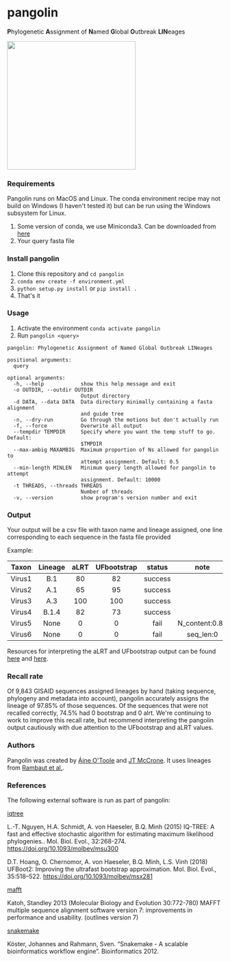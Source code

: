 # pangolin

**P**hylogenetic **A**ssignment of **N**amed **G**lobal **O**utbreak **LIN**eages

<img src="https://github.com/hCoV-2019/pangolin/blob/master/docs/logo.png" width="300">

### Requirements

Pangolin runs on MacOS and Linux. The conda environment recipe may not build on Windows (I haven't tested it) but can be run using the Windows subsystem for Linux.

1. Some version of conda, we use Miniconda3. Can be downloaded from [here](https://docs.conda.io/en/latest/miniconda.html)
2. Your query fasta file

### Install pangolin

1. Clone this repository and ``cd pangolin``
2. ``conda env create -f environment.yml``
3. ``python setup.py install`` or ``pip install .``
4. That's it

### Usage

1. Activate the environment ``conda activate pangolin``
2. Run ``pangolin <query>``

```
pangolin: Phylogenetic Assignment of Named Global Outbreak LINeages

positional arguments:
  query

optional arguments:
  -h, --help            show this help message and exit
  -o OUTDIR, --outdir OUTDIR
                        Output directory
  -d DATA, --data DATA  Data directory minimally containing a fasta alignment
                        and guide tree
  -n, --dry-run         Go through the motions but don't actually run
  -f, --force           Overwrite all output
  --tempdir TEMPDIR     Specify where you want the temp stuff to go. Default:
                        $TMPDIR
  --max-ambig MAXAMBIG  Maximum proportion of Ns allowed for pangolin to
                        attempt assignment. Default: 0.5
  --min-length MINLEN   Minimum query length allowed for pangolin to attempt
                        assignment. Default: 10000
  -t THREADS, --threads THREADS
                        Number of threads
  -v, --version         show program's version number and exit
  ```

### Output

Your output will be a csv file with taxon name and lineage assigned, one line corresponding to each sequence in the fasta file provided

Example:

| Taxon       | Lineage   | aLRT | UFbootstrap | status | note |
| ----------- |:---------:|:----------:|:----------:| :----------:| :----------:|
| Virus1      |  B.1      | 80      |  82    | success    | |
| Virus2      |  A.1      |  65     | 95     | success    | | 
| Virus3      |  A.3      |  100     | 100    | success    | |
| Virus4      |  B.1.4    |  82     | 73     | success    | |
| Virus5      | None      | 0       | 0       | fail    |   N_content:0.80 |
| Virus6      | None      | 0       | 0       | fail    |   seq_len:0 |

Resources for interpreting the aLRT and UFbootstrap output can be found [here](http://www.iqtree.org/doc/Tutorial#assessing-branch-supports-with-single-branch-tests) and [here](http://www.iqtree.org/doc/Command-Reference).

### Recall rate
Of 9,843 GISAID sequences assigned lineages by hand (taking sequence, phylogeny and metadata into account), pangolin accurately assigns the lineage of 97.85% of those sequences. Of the sequences that were not recalled correctly, 74.5% had 0 bootstrap and 0 alrt. We're continuing to work to improve this recall rate, but recommend interpreting the pangolin output cautiously with due attention to the UFbootstrap and aLRT values.

### Authors

Pangolin was created by [Áine O'Toole](https://aineotoole.co.uk/) and [JT McCrone](https://jtmccr1.github.io/).
It uses lineages from [Rambaut et al.](https://www.biorxiv.org/content/10.1101/2020.04.17.046086v1).


### References

The following external software is run as part of pangolin:

[iqtree](http://www.iqtree.org/#download)

L.-T. Nguyen, H.A. Schmidt, A. von Haeseler, B.Q. Minh (2015) IQ-TREE: A fast and effective stochastic algorithm for estimating maximum likelihood phylogenies.. Mol. Biol. Evol., 32:268-274. https://doi.org/10.1093/molbev/msu300

D.T. Hoang, O. Chernomor, A. von Haeseler, B.Q. Minh, L.S. Vinh (2018) UFBoot2: Improving the ultrafast bootstrap approximation. Mol. Biol. Evol., 35:518–522. https://doi.org/10.1093/molbev/msx281

[mafft](https://mafft.cbrc.jp/alignment/software/)

Katoh, Standley 2013 (Molecular Biology and Evolution 30:772-780)
MAFFT multiple sequence alignment software version 7: improvements in performance and usability.
(outlines version 7)

[snakemake](https://snakemake.readthedocs.io/en/stable/index.html)

Köster, Johannes and Rahmann, Sven. “Snakemake - A scalable bioinformatics workflow engine”. Bioinformatics 2012.

